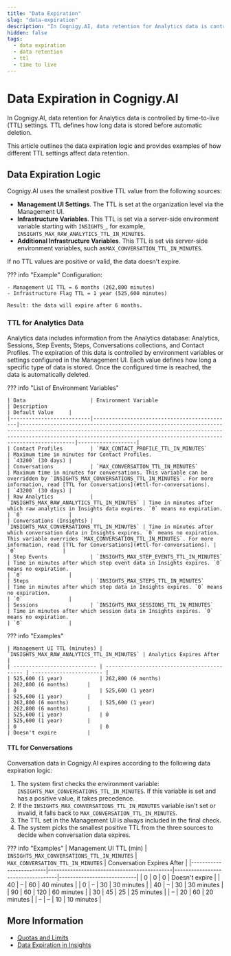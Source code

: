 ```yaml
---
title: "Data Expiration"
slug: "data-expiration"
description: "In Cognigy.AI, data retention for Analytics data is controlled by Time to Live (TTL) settings. TTL defines how long data is stored before automatic deletion. This article outlines the expiration logic and provides examples of how different TTL settings affect data retention."
hidden: false
tags:
  - data expiration
  - data retention
  - ttl
  - time to live
---
```


# Data Expiration in Cognigy.AI

In Cognigy.AI, data retention for Analytics data is controlled by time-to-live (TTL) settings. TTL defines how long data is stored before automatic deletion. 

This article outlines the data expiration logic and provides examples of how different TTL settings affect data retention.

## Data Expiration Logic

Cognigy.AI uses the smallest positive TTL value from the following sources:

- **Management UI Settings**. The TTL is set at the organization level via the Management UI.
- **Infrastructure Variables**. This TTL is set via a server-side environment variable starting with `INSIGHTS_`, for example, `INSIGHTS_MAX_RAW_ANALYTICS_TTL_IN_MINUTES`.
- **Additional Infrastructure Variables**. This TTL is set via server-side environment variables, such as`MAX_CONVERSATION_TTL_IN_MINUTES`.

If no TTL values are positive or valid, the data doesn't expire.

??? info "Example"
    Configuration:

    - Management UI TTL = 6 months (262,800 minutes)
    - Infrastructure Flag TTL = 1 year (525,600 minutes)

    Result: the data will expire after 6 months.

### TTL for Analytics Data

Analytics data includes information from the Analytics database: Analytics, Sessions, Step Events, Steps, Conversations collections, and Contact Profiles.
The expiration of this data is controlled by environment variables or settings configured in the Management UI.
Each value defines how long a specific type of data is stored.
Once the configured time is reached, the data is automatically deleted.

??? info "List of Environment Variables"

    | Data                     | Environment Variable                        | Description                                                                                                                                                                                                                        | Default Value     |                                                                                                                                                                                                                        
    |--------------------------|---------------------------------------------|------------------------------------------------------------------------------------------------------------------------------------------------------------------------------------------------------------------------------------|-------------------|
    | Contact Profiles         | `MAX_CONTACT_PROFILE_TTL_IN_MINUTES`        | Maximum time in minutes for Contact Profiles.                                                                                                                                                                                      | `43200` (30 days) |
    | Conversations            | `MAX_CONVERSATION_TTL_IN_MINUTES`           | Maximum time in minutes for conversations. This variable can be overridden by `INSIGHTS_MAX_CONVERSATIONS_TTL_IN_MINUTES`. For more information, read [TTL for Conversations](#ttl-for-conversations).                             | `43200` (30 days) |
    | Raw Analytics            | `INSIGHTS_MAX_RAW_ANALYTICS_TTL_IN_MINUTES` | Time in minutes after which raw analytics in Insights data expires. `0` means no expiration.                                                                                                                                       | `0`               |
    | Conversations (Insights) | `INSIGHTS_MAX_CONVERSATIONS_TTL_IN_MINUTES` | Time in minutes after which conversation data in Insights expires. `0` means no expiration. This variable overrides `MAX_CONVERSATION_TTL_IN_MINUTES`. For more information, read [TTL for Conversations](#ttl-for-conversations). | `0`               |
    | Step Events              | `INSIGHTS_MAX_STEP_EVENTS_TTL_IN_MINUTES`   | Time in minutes after which step event data in Insights expires. `0` means no expiration.                                                                                                                                          | `0`               |
    | Steps                    | `INSIGHTS_MAX_STEPS_TTL_IN_MINUTES`         | Time in minutes after which step data in Insights expires. `0` means no expiration.                                                                                                                                                | `0`               |
    | Sessions                 | `INSIGHTS_MAX_SESSIONS_TTL_IN_MINUTES`      | Time in minutes after which session data in Insights expires. `0` means no expiration.                                                                                                                                             | `0`               |

??? info "Examples"

    | Management UI TTL (minutes) | `INSIGHTS_MAX_RAW_ANALYTICS_TTL_IN_MINUTES` | Analytics Expires After |
    | --------------------------- | ------------------------------------------- | ----------------------- |
    | 525,600 (1 year)            | 262,800 (6 months)                          | 262,800 (6 months)      |
    | 0                           | 525,600 (1 year)                            | 525,600 (1 year)        |
    | 262,800 (6 months)          | 525,600 (1 year)                            | 262,800 (6 months)      |
    | 525,600 (1 year)            | 0                                           | 525,600 (1 year)        |
    | 0                           | 0                                           | Doesn't expire          |

#### TTL for Conversations

Conversation data in Cognigy.AI expires according to the following data expiration logic:

1. The system first checks the environment variable: `INSIGHTS_MAX_CONVERSATIONS_TTL_IN_MINUTES`. If this variable is set and has a positive value, it takes precedence.
2. If the `INSIGHTS_MAX_CONVERSATIONS_TTL_IN_MINUTES` variable isn't set or invalid, it falls back to `MAX_CONVERSATION_TTL_IN_MINUTES`.
3. The TTL set in the Management UI is always included in the final check.
4. The system picks the smallest positive TTL from the three sources to decide when conversation data expires.

??? info "Examples"
    | Management UI TTL (min) | `INSIGHTS_MAX_CONVERSATIONS_TTL_IN_MINUTES` | `MAX_CONVERSATION_TTL_IN_MINUTES` | Conversation Expires After |
    |-------------------------|---------------------------------------------|-----------------------------------|----------------------------|
    | 0                       | 0                                           | 0                                 | Doesn't expire             |
    | 40                      | –                                           | 60                                | 40 minutes                 |
    | 0                       | –                                           | 30                                | 30 minutes                 |
    | 40                      | –                                           | 30                                | 30 minutes                 |
    | 90                      | 60                                          | 120                               | 60 minutes                 |
    | 30                      | 45                                          | 25                                | 25 minutes                 |
    | –                       | 20                                          | 60                                | 20 minutes                 |
    | –                       | –                                           | 10                                | 10 minutes                 |

## More Information

- [Quotas and Limits](../administer/limitations.md)
- [Data Expiration in Insights](../../insights/data-management/data-expiration.md)